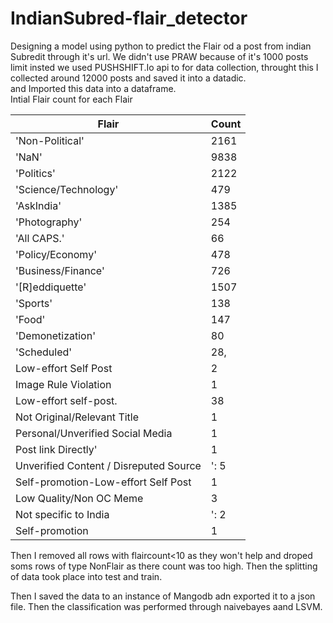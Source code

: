 # IndianSubred-flair_detector
Designing a model using python to predict the Flair od a post from indian Subredit through it's url.
We didn't use PRAW because of it's 1000 posts limit insted we used
PUSHSHIFT.Io api to for data collection, throught this I  collected around 12000 posts and saved it into a datadic.<br />
and Imported this data into a dataframe.<br />
Intial Flair count for each Flair

|Flair|Count|
|--------|-------|
|'Non-Political'| 2161 |
| 'NaN'| 9838|
 |'Politics'| 2122|
 |'Science/Technology'| 479|
 |'AskIndia'| 1385|
 |'Photography'| 254|
 |'All CAPS.'| 66|
 |'Policy/Economy'| 478|
 |'Business/Finance'| 726|
 |'[R]eddiquette'| 1507|
 |'Sports'| 138|
 |'Food'| 147|
 |'Demonetization'| 80|
 |'Scheduled'| 28,|
 | Low-effort Self Post | 2|
 | Image Rule Violation | 1|
 |Low-effort self-post. | 38|
 | Not Original/Relevant Title | 1|
 | Personal/Unverified Social Media | 1|
 |Post link Directly'| 1|
 | Unverified Content / Disreputed Source |': 5|
 | Self-promotion-Low-effort Self Post | 1|
 Low Quality/Non OC Meme| 3|
 | Not specific to India |': 2|
 | Self-promotion | 1|
 
 Then I removed all rows with flaircount<10 as they won't help and droped soms rows of type NonFlair as there count was too high. Then the
 splitting of data took place into test and train. <br />
 
 Then I saved the data to an instance of Mangodb adn exported it to a json file.
 Then the classification was performed through naivebayes aand LSVM.
